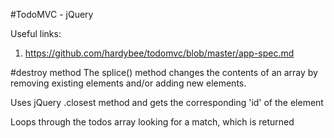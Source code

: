 #TodoMVC - jQuery

Useful links:
1. https://github.com/hardybee/todomvc/blob/master/app-spec.md

#destroy method
The splice() method changes the contents of an array by removing existing elements and/or adding new elements.

Uses jQuery .closest method and gets the corresponding 'id' of the element

Loops through the todos array looking for a match, which is returned